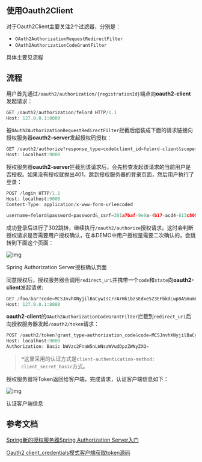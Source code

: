 ## 使用Oauth2Client

对于Oauth2Client主要关注2个过滤器，分别是： 

- `OAuth2AuthorizationRequestRedirectFilter`
- `OAuth2AuthorizationCodeGrantFilter`

具体主要见流程

## 流程

用户首先通过`/oauth2/authorization/{registrationId}`端点向**oauth2-client**发起请求：

```javascript
GET /oauth2/authorization/felord HTTP/1.1
Host: 127.0.0.1:8080
```

被`OAuth2AuthorizationRequestRedirectFilter`拦截后组装成下面的请求链接向授权服务器**oauth2-server**发起授权码授权：

```javascript
GET /oauth2/authorize?response_type=code&client_id=felord-client&scope=message.read%20message.write&state=0CI0ziUDEnqMgqW0nzRNRCzLrs-9IMbqJzGZ47Zb0gY%3D&redirect_uri=http://127.0.0.1:8080/foo/bar HTTP/1.1
Host: localhost:9000
```

授权服务器**oauth2-server**拦截到该请求后，会先检查发起该请求的当前用户是否授权。如果没有授权就抛出401，跳到授权服务器的登录页面，然后用户执行了登录：

```javascript
POST /login HTTP/1.1
Host: localhost:9000
Content-Type: application/x-www-form-urlencoded

username=felord&password=password&_csrf=301a7baf-9e9a-4b17-acd4-613c809bf7f5
```

成功登录后进行了302跳转，继续执行`/oauth2/authorize`授权请求。这时会判断授权请求是否需要用户授权确认，在本DEMO中用户授权是需要二次确认的，会跳转到下面这个页面：

![img](https://ask.qcloudimg.com/http-save/yehe-6595841/cbc420957958c45bbd66a720399980ab.png?imageView2/2/w/1620)

Spring Authorization Server授权确认页面

同意授权后，授权服务器会调用`redirect_uri`并携带一个`code`和`state`向**oauth2-client**发起请求:

```javascript
GET /foo/bar?code=MCSJnvhXNyjilBaCyw1sCrrArWk1bzsEdxe5Z3EFbkdLwp8ASmum62n4M7Tz45VNpp_16IWboBnXlgG3LEfgN7MQqkf0-vVZufGrQpvRioRcBbesAiawMt4cspTk06ca&state=-fRunxjpG0aziPXnfcW1Iw1Fy_5_NwlUAgxABPOfAb8= HTTP/1.1 
Host: 127.0.0.1:8080
```

**oauth2-client**的`OAuth2AuthorizationCodeGrantFilter`拦截到`redirect_uri`后向授权服务器发起`/oauth2/token`请求：

```javascript
POST /oauth2/token?grant_type=authorization_code&code=MCSJnvhXNyjilBaCyw1sCrrArWk1bzsEdxe5Z3EFbkdLwp8ASmum62n4M7Tz45VNpp_16IWboBnXlgG3LEfgN7MQqkf0-vVZufGrQpvRioRcBbesAiawMt4cspTk06ca&redirect_uri=https://127.0.0.1:8080/foo/bar HTTP/1.1
Host: localhost:9000
Authorization: Basic bWVzc2FnaW5nLWNsaWVudDpzZWNyZXQ=
```

> ❝这里采用的认证方式是`client-authentication-method: client_secret_basic`方式。

授权服务器将Token返回给客户端，完成请求，认证客户端信息如下：

![img](https://ask.qcloudimg.com/http-save/yehe-6595841/b77d044f8c8a186dcb47e3b3ec891d4e.png?imageView2/2/w/1620)

认证客户端信息

## 参考文档

[Spring新的授权服务器Spring Authorization Server入门](https://cloud.tencent.com/developer/article/1900244)

[Oauth2 client_credentials模式客户端获取token源码](https://cloud.tencent.com/developer/article/1913835)